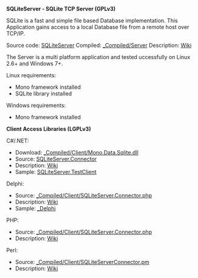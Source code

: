**SQLiteServer - SQLite TCP Server (GPLv3)**

SQLite is a fast and simple file based Database implementation. This Application gains access to a local
Database file from a remote host over TCP/IP.

Source code: [SQLiteServer](https://github.com/HerrOtto/SQLiteServer/tree/master/SQLiteServer)
Compiled: [_Compiled/Server](https://github.com/HerrOtto/SQLiteServer/tree/master/_Compiled/Server)
Description: [Wiki](https://github.com/HerrOtto/SQLiteServer/wiki/1.2-SQLiteServer-usage-and-installation)

The Server is a multi platform application and tested uccessfully on Linux 2.6+ and Windows 7+.

Linux requirements:
* Mono framework installed
* SQLite library installed

Windows requirements:
* Mono framework installed

**Client Access Libraries (LGPLv3)**

C#/.NET:
* Download: [_Compiled/Client/Mono.Data.Sqlite.dll](https://github.com/HerrOtto/SQLiteServer/blob/master/_Compiled/Client/Mono.Data.Sqlite.dll)
* Source: [SQLiteServer.Connector](https://github.com/HerrOtto/SQLiteServer/tree/master/SQLiteServer.Connector)
* Description: [Wiki](https://github.com/HerrOtto/SQLiteServer/wiki/2.0-Connecting-from-C%23---.NET-Application)
* Sample: [SQLiteServer.TestClient](https://github.com/HerrOtto/SQLiteServer/tree/master/SQLiteServer.TestClient)

Delphi:
* Source: [_Compiled/Client/SQLiteServer.Connector.php](https://github.com/HerrOtto/SQLiteServer/blob/master/_Compiled/Client/SQLiteServer.Connector.php)
* Description: [Wiki](https://github.com/HerrOtto/SQLiteServer/wiki/2.1-Connecting-from-Delphi-XE-Application)
* Sample: [_Delphi](https://github.com/HerrOtto/SQLiteServer/tree/master/_Delphi)

PHP:
* Source: [_Compiled/Client/SQLiteServer.Connector.php](https://github.com/HerrOtto/SQLiteServer/blob/master/_Compiled/Client/SQLiteServer.Connector.php)
* Description: [Wiki](https://github.com/HerrOtto/SQLiteServer/wiki/2.3-Connecting-from-PHP-Application)

Perl:
* Source: [_Compiled/Client/SQLiteServerConnector.pm](https://github.com/HerrOtto/SQLiteServer/blob/master/_Compiled/Client/SQLiteServerConnector.pm)
* Description: [Wiki](https://github.com/HerrOtto/SQLiteServer/wiki/2.2-Connecting-from-Perl-Application)
